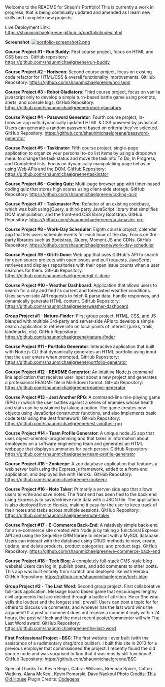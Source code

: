Welcome to the README for Shaun's Portfolio! This is currently a work in progress, that is being continually updated and amended as I learn new skills and complete new projects. 

Live Deployment Link: https://shaunmichaelgreene.github.io/portfolio/index.html

**Screenshot**: [![portfolio-screenshot2.png](https://i.postimg.cc/RZyG2wtH/portfolio-screenshot2.png)](https://postimg.cc/Js3bkDPr)

**Course Project #1 - Run Buddy**: First course project, focus on HTML and CSS basics. GitHub repository: https://github.com/shaunmichaelgreene/run-buddy

**Course Project #2 - Horiseon**: Second course project, focus on existing code refactor for HTML/CSS & overall functionality improvements. GitHub Repository: https://github.com/shaunmichaelgreene/horiseon

**Course Project #3 - Robot Gladiators**: Third course project, focus on vanilla javascript only to develop a simple turn-based battle game using prompts, alerts, and console logs. GitHub Repository: https://github.com/shaunmichaelgreene/robot-gladiators

**Course Project #4 - Password Generator**: Fourth course project, in-browser app with dynamically updated HTML & CSS powered by javascript. Users can generate a random password based on criteria they've selected. GitHub Repository: https://github.com/shaunmichaelgreene/password-generator

**Course Project #5 - Taskinator**: Fifth course project, single-page application to organize your personal to-do list items by using a dropdown menu to change the task status and move the task into To Do, In Progress, and Completed lists. Focus on dynamically manipulatiing page behavior using Web APIs and the DOM. GitHub Repository: https://github.com/shaunmichaelgreene/taskinator

**Course Project #6 - Coding Quiz**: Multi-page browser app with timer-based coding quiz that stores high scores using client-side storage. GitHub Repository: https://github.com/shaunmichaelgreene/coding-quiz

**Course Project #7 - Taskmaster Pro**: Refactor of an existing codebase, which was built using jQuery, a third-party JavaScript library that simplifies DOM manipulation, and the front-end CSS library Bootstrap. GitHub Repository: https://github.com/shaunmichaelgreene/taskmaster-pro

**Course Project #8 - Work-Day Scheduler**: Eighth course project, calendar app that lets users schedule events for each hour of the day. Focus on 3rd-party libraries such as Bootstrap, jQuery, Moment.JS and CDNs. GitHub Repository: https://github.com/shaunmichaelgreene/work-day-scheduler

**Course Project #9 - Git-It-Done**: Web app that uses GitHub's API to search for open source projects with open issues and pull requests. JavaScript retrieves and displays repositories with their open issue counts when a user searches for them. GitHub Repository: https://github.com/shaunmichaelgreene/git-it-done

**Course Project #10 - Weather Dashboard**: Application that allows users to search for a city and find its current and forecasted weather conditions. Uses server-side API requests to fetch & parse data, handle responses, and dynamically generate HTML content. GitHub Repository: https://github.com/shaunmichaelgreene/weather-dashboard

**Group Project #1 - Nature-Finder**: First group project. HTML, CSS, and JS blended with multiple 3rd-party and server-side APIs to develop a simple search application to retrieve info on local points of interest (parks, trails, landmarks, etc). GitHub Repository: https://github.com/shaunmichaelgreene/nature-finder

**Course Project #11 - Portfolio Generator**: Interactive application that built with Node.js CLI that dynamically generates an HTML portfolio using input that the user enters when prompted. GitHub Repository: https://github.com/shaunmichaelgreene/portfolio-generator

**Course Project #12 - README Generator**: An intuitive Node.js command line application that receives user input about a new project and generates a professional README file in Markdown format. GitHub Repository: https://github.com/shaunmichaelgreene/readme-generator

**Course Project #13 - Jest Another RPG**: A command-line role-playing game (RPG) in which the user battles against a series of enemies whose health and stats can be sustained by taking a potion. The game creates new objects using JavaScript constructor functions, and also implements basic code tests using the Jest framework. GitHub Repository: https://github.com/shaunmichaelgreene/jest-another-rpg

**Course Project #14 - Team Profile Generator**: A unique node.JS app that uses object-oriented-programming and that takes in information about employees on a software engineering team and generates an HTML webpage that displays summaries for each person. GitHub Repository: https://github.com/shaunmichaelgreene/team-profile-generator

**Course Project #15 - Zookeepr**: A zoo database application that features a web server built using the Express.js framework, added to a front-end application, and deployed live with Heroku. GitHub Repository: https://github.com/shaunmichaelgreene/zookeepr

**Course Project #16 - Note Taker**: Primarily a server-side app that allows users to write and save notes. The front end has been tied to the back end using Express.js to save/retrieve note data with a JSON file. The application is also deployed live to Heroku, making it easy for the user to keep track of their notes and tasks across multiple sessions. GitHub Repository: https://github.com/shaunmichaelgreene/note-taker

**Course Project #17 - E-Commerce Back-End**: A relatively simple back-end for an e-commerce site created with Node.js by taking a functional Express API and using the Sequelize ORM library to interact with a MySQL database. Users can interact with the database using CRUD methods to view, create, update, and delete products, product categories, and product tags. GitHub Repository: https://github.com/shaunmichaelgreene/e-commerce-back-end

**Course Project #18 - Tech Blog**: A completely full-stack CMS-style blog website! Users can log in, publish posts, and add comments to other posts. This app was built entirely from scratch and deployed like with Heroku. GitHub Repository: https://github.com/shaunmichaelgreene/tech-blog

**Group Project #2 - The Last Word**: Second group project. First collaborative full-tack application. Message board based game that encourages lengthy civil arguments that are decided through a battle of attrition. He or She who yells the loudest and the longest shall prevail! Users can post a topic for for others to discuss via comments, and whoever has the last word wins the argument! If a post or comment does not receive a comment reply within 24 hours, the post will lock and the most recent poster/commenter will win The Last Word award. GitHub Repository: https://github.com/shaunmichaelgreene/the-last-word

**First Professional Project - BSC**: The first website I ever built (with the assistance of a rudimentary drag/drop builder). I built this site in 2013 for a previous employer that commissioned the project. I recently found the old source code and was surprised to find that it was mostly still functional! GitHub Repository: https://github.com/shaunmichaelgreene/BSC



Special Thanks To: Kevin Begin, Cabral Williams, Brennan Spicer, Colton Watkins, Alana McKeel, Kevin Pomorski, Dave Nackoul
Photo Credits: [This Old House](https://www.thisoldhouse.com/21213901/download-this-old-house-backgrounds-for-zoom-meetings)
Plugin Credits: [Codegena](https://codegena.com/image-link-preview-on-hover/)

